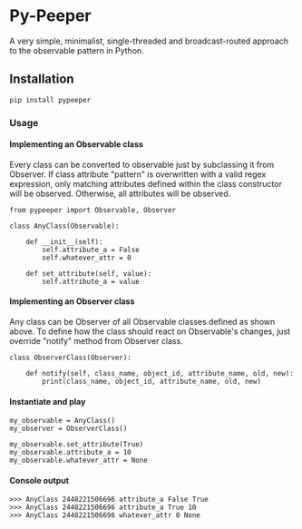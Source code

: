 # Py-Peeper
A very simple, minimalist, single-threaded and broadcast-routed approach to the observable pattern in Python.

## Installation
```pip install pypeeper```


### Usage
#### Implementing an Observable class
Every class can be converted to observable just by subclassing it from
Observer. If class attribute "pattern" is overwritten with a valid regex
expression, only matching attributes defined within the class constructor will
be observed. Otherwise, all attributes will be observed.
```
from pypeeper import Observable, Observer

class AnyClass(Observable):

    def __init__(self):
        self.attribute_a = False
        self.whatever_attr = 0

    def set_attribute(self, value):
        self.attribute_a = value
```
#### Implementing an Observer class
Any class can be Observer of all Observable classes defined as shown above. To
define how the class should react on Observable's changes, just override
"notify" method from Observer class.
```
class ObserverClass(Observer):

    def notify(self, class_name, object_id, attribute_name, old, new):
        print(class_name, object_id, attribute_name, old, new)

```
#### Instantiate and play
```
my_observable = AnyClass()
my_observer = ObserverClass()

my_observable.set_attribute(True)
my_observable.attribute_a = 10
my_observable.whatever_attr = None
```
#### Console output
```
>>> AnyClass 2448221506696 attribute_a False True
>>> AnyClass 2448221506696 attribute_a True 10
>>> AnyClass 2448221506696 whatever_attr 0 None
```